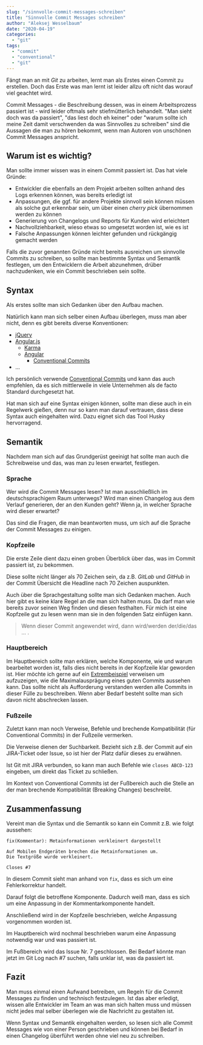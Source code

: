 ```yaml
---
slug: "/sinnvolle-commit-messages-schreiben"  
title: "Sinnvolle Commit Messages schreiben"
author: "Aleksej Wesselbaum"
date: "2020-04-19"
categories: 
  - "git"
tags: 
  - "commit"
  - "conventional"
  - "git"
---
```


Fängt man an mit _Git_ zu arbeiten, lernt man als Erstes einen Commit zu erstellen. Doch das Erste was man lernt ist leider allzu oft nicht das worauf viel geachtet wird.

Commit Messages - die Beschreibung dessen, was in einem Arbeitsprozess passiert ist - wird leider oftmals sehr stiefmütterlich behandelt. "Man sieht doch was da passiert", "das liest doch eh keiner" oder "warum sollte ich meine Zeit damit verschwenden da was Sinnvolles zu schreiben" sind die Aussagen die man zu hören bekommt, wenn man Autoren von unschönen Commit Messages anspricht.

## Warum ist es wichtig?

Man sollte immer wissen was in einem Commit passiert ist. Das hat viele Gründe:

- Entwickler die ebenfalls an dem Projekt arbeiten sollten anhand des Logs erkennen können, was bereits erledigt ist
- Anpassungen, die ggf. für andere Projekte sinnvoll sein können müssen als solche gut erkennbar sein, um über einen _cherry pick_ übernommen werden zu können
- Generierung von Changelogs und Reports für Kunden wird erleichtert
- Nachvollziehbarkeit, wieso etwas so umgesetzt worden ist, wie es ist
- Falsche Anpassungen können leichter gefunden und rückgängig gemacht werden

Falls die zuvor genannten Gründe nicht bereits ausreichen um sinnvolle Commits zu schreiben, so sollte man bestimmte Syntax und Semantik festlegen, um den Entwicklern die Arbeit abzunehmen, drüber nachzudenken, wie ein Commit beschrieben sein sollte.

## Syntax

Als erstes sollte man sich Gedanken über den Aufbau machen.

Natürlich kann man sich selber einen Aufbau überlegen, muss man aber nicht, denn es gibt bereits diverse Konventionen:

- [jQuery](https://contribute.jquery.org/commits-and-pull-requests/#commit-guidelines)
- [Angular.js](https://github.com/angular/angular.js/blob/master/DEVELOPERS.md#commits)
    - [Karma](https://karma-runner.github.io/1.0/dev/git-commit-msg.html)
    - [Angular](https://github.com/angular/angular/blob/master/CONTRIBUTING.md#commit)
        - [Conventional Commits](https://www.conventionalcommits.org/en/v1.0.0-beta.2/)
- ...

Ich persönlich verwende [Conventional Commits](https://devnarrative.com/conventional-commits/) und kann das auch empfehlen, da es sich mittlerweile in viele Unternehmen als de facto Standard durchgesetzt hat.

Hat man sich auf eine Syntax einigen können, sollte man diese auch in ein Regelwerk gießen, denn nur so kann man darauf vertrauen, dass diese Syntax auch eingehalten wird. Dazu eignet sich das Tool Husky hervorragend.

## Semantik

Nachdem man sich auf das Grundgerüst geeinigt hat sollte man auch die Schreibweise und das, was man zu lesen erwartet, festlegen.

### Sprache

Wer wird die Commit Messages lesen? Ist man ausschließlich im deutschsprachigem Raum unterwegs? Wird man einen Changelog aus dem Verlauf generieren, der an den Kunden geht? Wenn ja, in welcher Sprache wird dieser erwartet?

Das sind die Fragen, die man beantworten muss, um sich auf die Sprache der Commit Messages zu einigen.

### Kopfzeile

Die erste Zeile dient dazu einen groben Überblick über das, was im Commit passiert ist, zu bekommen.

Diese sollte nicht länger als 70 Zeichen sein, da z.B. _GitLab_ und _GitHub_ in der Commit Übersicht die Headline nach 70 Zeichen auspunkten.

Auch über die Sprachgestaltung sollte man sich Gedanken machen. Auch hier gibt es keine klare Regel an die man sich halten muss. Da darf man wie bereits zuvor seinen Weg finden und diesen festhalten. Für mich ist eine Kopfzeile gut zu lesen wenn man sie in den folgenden Satz einfügen kann.

> Wenn dieser Commit angewendet wird, dann wird/werden der/die/das ... .

### Hauptbereich

Im Hauptbereich sollte man erklären, welche Komponente, wie und warum bearbeitet worden ist, falls dies nicht bereits in der Kopfzeile klar geworden ist. Hier möchte ich gerne auf ein [Extrembeispiel](https://dhwthompson.com/2019/my-favourite-git-commit) verweisen um aufzuzeigen, wie die Maximalausprägung eines guten Commits aussehen kann. Das sollte nicht als Aufforderung verstanden werden alle Commits in dieser Fülle zu beschreiben. Wenn aber Bedarf besteht sollte man sich davon nicht abschrecken lassen.

### Fußzeile

Zuletzt kann man noch Verweise, Befehle und brechende Kompatibilität (für Conventional Commits) in der Fußzeile vermerken.

Die Verweise dienen der Suchbarkeit. Bezieht sich z.B. der Commit auf ein JIRA-Ticket oder Issue, so ist hier der Platz dafür dieses zu erwähnen.

Ist Git mit JIRA verbunden, so kann man auch Befehle wie `closes ABCD-123` eingeben, um direkt das Ticket zu schließen.

Im Kontext von Conventional Commits ist der Fußbereich auch die Stelle an der man brechende Kompatibilität (Breaking Changes) beschreibt.

## Zusammenfassung

Vereint man die Syntax und die Semantik so kann ein Commit z.B. wie folgt aussehen:

```
fix(Kommentar): Metainformationen verkleinert dargestellt

Auf Mobilen Endgeräten brechen die Metainformationen um.
Die Textgröße wurde verkleinert.

Closes #7
```

In diesem Commit sieht man anhand von `fix`, dass es sich um eine Fehlerkorrektur handelt.

Darauf folgt die betroffene Komponente. Dadurch weiß man, dass es sich um eine Anpassung in der Kommentarkomponente handelt.

Anschließend wird in der Kopfzeile beschrieben, welche Anpassung vorgenommen worden ist.

Im Hauptbereich wird nochmal beschrieben warum eine Anpassung notwendig war und was passiert ist.

Im Fußbereich wird das Issue Nr. 7 geschlossen. Bei Bedarf könnte man jetzt im Git Log nach #7 suchen, falls unklar ist, was da passiert ist.

## Fazit

Man muss einmal einen Aufwand betreiben, um Regeln für die Commit Messages zu finden und technisch festzulegen. Ist das aber erledigt, wissen alle Entwickler im Team an was man sich halten muss und müssen nicht jedes mal selber überlegen wie die Nachricht zu gestalten ist.

Wenn Syntax und Semantik eingehalten werden, so lesen sich alle Commit Messages wie von einer Person geschrieben und können bei Bedarf in einen Changelog überführt werden ohne viel neu zu schreiben.
